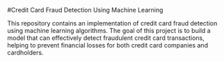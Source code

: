 #Credit Card Fraud Detection Using Machine Learning

This repository contains an implementation of credit card fraud detection using machine learning algorithms. The goal of this project is to build a model that can effectively detect fraudulent credit card transactions, helping to prevent financial losses for both credit card companies and cardholders.
